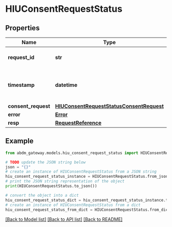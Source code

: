 # HIUConsentRequestStatus


## Properties

Name | Type | Description | Notes
------------ | ------------- | ------------- | -------------
**request_id** | **str** | a nonce, unique for each HTTP request | 
**timestamp** | **datetime** | Date time format in UTC, includes miliseconds YYYY-MM-DDThh:mm:ss.vZ | 
**consent_request** | [**HIUConsentRequestStatusConsentRequest**](HIUConsentRequestStatusConsentRequest.md) |  | [optional] 
**error** | [**Error**](Error.md) |  | [optional] 
**resp** | [**RequestReference**](RequestReference.md) |  | 

## Example

```python
from abdm_gateway.models.hiu_consent_request_status import HIUConsentRequestStatus

# TODO update the JSON string below
json = "{}"
# create an instance of HIUConsentRequestStatus from a JSON string
hiu_consent_request_status_instance = HIUConsentRequestStatus.from_json(json)
# print the JSON string representation of the object
print(HIUConsentRequestStatus.to_json())

# convert the object into a dict
hiu_consent_request_status_dict = hiu_consent_request_status_instance.to_dict()
# create an instance of HIUConsentRequestStatus from a dict
hiu_consent_request_status_from_dict = HIUConsentRequestStatus.from_dict(hiu_consent_request_status_dict)
```
[[Back to Model list]](../README.md#documentation-for-models) [[Back to API list]](../README.md#documentation-for-api-endpoints) [[Back to README]](../README.md)


